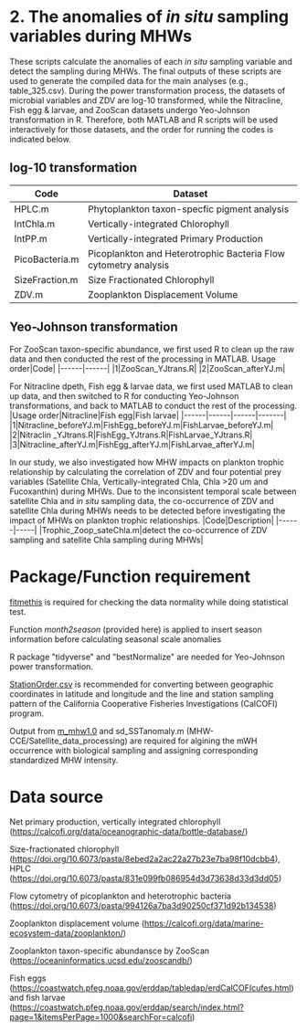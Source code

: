 # 2.	The anomalies of _in situ_ sampling variables during MHWs
  These scripts calculate the anomalies of each _in situ_ sampling variable and detect the sampling during MHWs. The final outputs of these scripts are used to generate the compiled data for the main analyses (e.g., table_325.csv). During the power transformation process, the datasets of microbial variables and ZDV are log-10 transformed, while the Nitracline, Fish egg & larvae, and ZooScan datasets undergo Yeo-Johnson transformation in R. Therefore, both MATLAB and R scripts will be used interactively for those datasets, and the order for running the codes is indicated below.
## log-10 transformation
|Code|Dataset|
|------|-----|
|HPLC.m|Phytoplankton taxon-specfic pigment analysis|
|IntChla.m|Vertically-integrated Chlorophyll|
|IntPP.m|Vertically-integrated Primary Production|
|PicoBacteria.m|Picoplankton and Heterotrophic Bacteria Flow cytometry analysis|
|SizeFraction.m|Size Fractionated Chlorophyll|
|ZDV.m|Zooplankton Displacement Volume|
## Yeo-Johnson transformation
For ZooScan taxon-specific abundance, we first used R to clean up the raw data and then conducted the rest of the processing in MATLAB.
Usage order|Code|
|------|------|
|1|ZooScan_YJtrans.R|
|2|ZooScan_afterYJ.m|

For Nitracline dpeth, Fish egg & larvae data, we first used MATLAB to clean up data, and then switched to R for conducting Yeo-Johnson transformations, and back to MATLAB to conduct the rest of the processing.
|Usage order|Nitracline|Fish egg|Fish larvae|
|------|------|------|-------|
|1|Nitracline_beforeYJ.m|FishEgg_beforeYJ.m|FishLarvae_beforeYJ.m|
|2|Nitraclin _YJtrans.R|FishEgg_YJtrans.R|FishLarvae_YJtrans.R|
|3|Nitracline_afterYJ.m|FishEgg_afterYJ.m|FishLarvae_afterYJ.m|


In our study, we also investigated how MHW impacts on plankton trophic relationship by calculating the correlation of ZDV and four potential prey variables (Satellite Chla, Vertically-integrated Chla, Chla >20 um and Fucoxanthin) during MHWs. Due to the inconsistent temporal scale between satellite Chla and _in situ_ sampling data, the co-occurrence of ZDV and satellite Chla during MHWs needs to be detected before investigating the impact of MHWs on plankton trophic relationships.
|Code|Description|
|------|-----|
|Trophic_Zoop_sateChla.m|detect the co-occurrence of ZDV sampling and satellite Chla sampling during MHWs|

# Package/Function requirement

[fitmethis](https://github.com/quitadal/EPINETLAB/blob/master/EPINETLAB/fitmethis.m) is required for checking the data normality while doing statistical test.

Function _month2season_ (provided here) is applied to insert season information before calculating seasonal scale anomalies

R package "tidyverse" and "bestNormalize" are needed for Yeo-Johnson power transformation.

[StationOrder.csv](https://calcofi.org/sampling-info/station-positions/) is recommended for converting between geographic coordinates in latitude and longitude and the line and station sampling pattern of the California Cooperative Fisheries Investigations (CalCOFI) program.

Output from [m_mhw1.0](https://github.com/ZijieZhaoMMHW/m_mhw1.0?tab=readme-ov-file) and sd_SSTanomaly.m (MHW-CCE/Satellite_data_processing) are required for algining the mWH occurrence with biological sampling and assigning corresponding standardized MHW intensity.

# Data source
Net primary production, vertically integrated chlorophyll (https://calcofi.org/data/oceanographic-data/bottle-database/)

Size-fractionated chlorophyll (https://doi.org/10.6073/pasta/8ebed2a2ac22a27b23e7ba98f10dcbb4), HPLC (https://doi.org/10.6073/pasta/831e099fb086954d3d73638d33d3dd05)

Flow cytometry of picoplankton and heterotrophic bacteria (https://doi.org/10.6073/pasta/994126a7ba3d90250cf371d92b134538)

Zooplankton displacement volume (https://calcofi.org/data/marine-ecosystem-data/zooplankton/)

Zooplankton taxon-specific abundansce by ZooScan (https://oceaninformatics.ucsd.edu/zooscandb/)

Fish eggs (https://coastwatch.pfeg.noaa.gov/erddap/tabledap/erdCalCOFIcufes.html) and fish larvae (https://coastwatch.pfeg.noaa.gov/erddap/search/index.html?page=1&itemsPerPage=1000&searchFor=calcofi)
